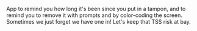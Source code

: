 App to remind you how long it's been since you put in a tampon, and to remind you to remove it with prompts and by color-coding the screen. Sometimes we just forget we have one in! Let's keep that TSS risk at bay.